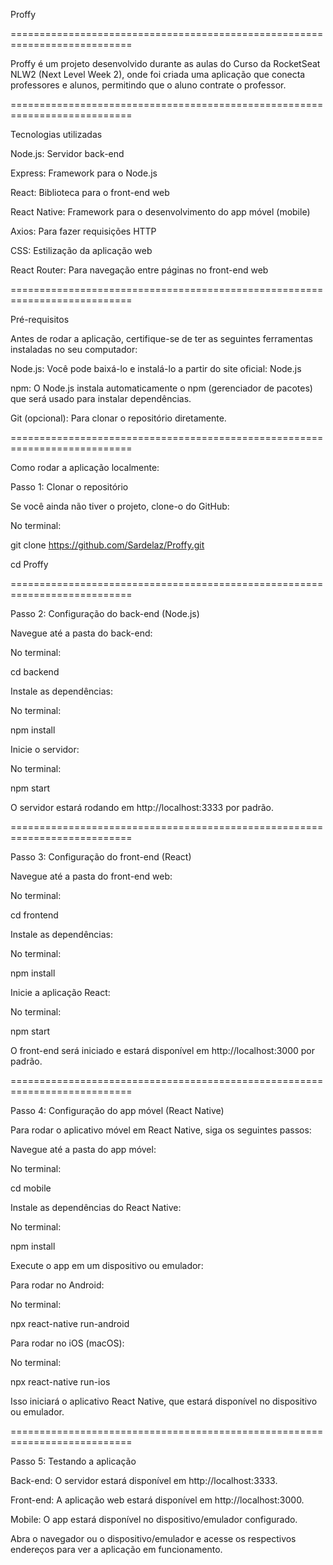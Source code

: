Proffy

===========================================================================

Proffy é um projeto desenvolvido durante as aulas do Curso da RocketSeat NLW2 (Next Level Week 2), onde foi criada uma aplicação que conecta professores e alunos, permitindo que o aluno contrate o professor.

===========================================================================

Tecnologias utilizadas

Node.js: Servidor back-end

Express: Framework para o Node.js

React: Biblioteca para o front-end web

React Native: Framework para o desenvolvimento do app móvel (mobile)

Axios: Para fazer requisições HTTP

CSS: Estilização da aplicação web

React Router: Para navegação entre páginas no front-end web

===========================================================================

Pré-requisitos

Antes de rodar a aplicação, certifique-se de ter as seguintes ferramentas instaladas no seu computador:

Node.js: Você pode baixá-lo e instalá-lo a partir do site oficial: Node.js

npm: O Node.js instala automaticamente o npm (gerenciador de pacotes) que será usado para instalar dependências.

Git (opcional): Para clonar o repositório diretamente.

===========================================================================

Como rodar a aplicação localmente:

Passo 1: Clonar o repositório

Se você ainda não tiver o projeto, clone-o do GitHub:

No terminal:

git clone https://github.com/Sardelaz/Proffy.git

cd Proffy

===========================================================================

Passo 2: Configuração do back-end (Node.js)

Navegue até a pasta do back-end:

No terminal:

cd backend

Instale as dependências:

No terminal:

npm install

Inicie o servidor:

No terminal:

npm start

O servidor estará rodando em http://localhost:3333 por padrão.

===========================================================================

Passo 3: Configuração do front-end (React)

Navegue até a pasta do front-end web:

No terminal:

cd frontend

Instale as dependências:

No terminal:

npm install

Inicie a aplicação React:

No terminal:

npm start

O front-end será iniciado e estará disponível em http://localhost:3000 por padrão.

===========================================================================

Passo 4: Configuração do app móvel (React Native)

Para rodar o aplicativo móvel em React Native, siga os seguintes passos:

Navegue até a pasta do app móvel:

No terminal:

cd mobile

Instale as dependências do React Native:

No terminal:

npm install

Execute o app em um dispositivo ou emulador:

Para rodar no Android:

No terminal:

npx react-native run-android

Para rodar no iOS (macOS):

No terminal:

npx react-native run-ios

Isso iniciará o aplicativo React Native, que estará disponível no dispositivo ou emulador.

===========================================================================

Passo 5: Testando a aplicação

Back-end: O servidor estará disponível em http://localhost:3333.

Front-end: A aplicação web estará disponível em http://localhost:3000.

Mobile: O app estará disponível no dispositivo/emulador configurado.

Abra o navegador ou o dispositivo/emulador e acesse os respectivos endereços para ver a aplicação em funcionamento.

